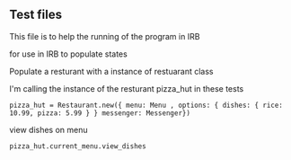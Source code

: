 
Test files
----------

This file is to help the running of the program in IRB

for use in IRB to populate states

Populate a resturant with a instance of restuarant class

I'm calling the instance of the resturant pizza_hut in these tests

```
pizza_hut = Restaurant.new({ menu: Menu , options: { dishes: { rice: 10.99, pizza: 5.99 } } messenger: Messenger})
```

view dishes on menu

```
pizza_hut.current_menu.view_dishes